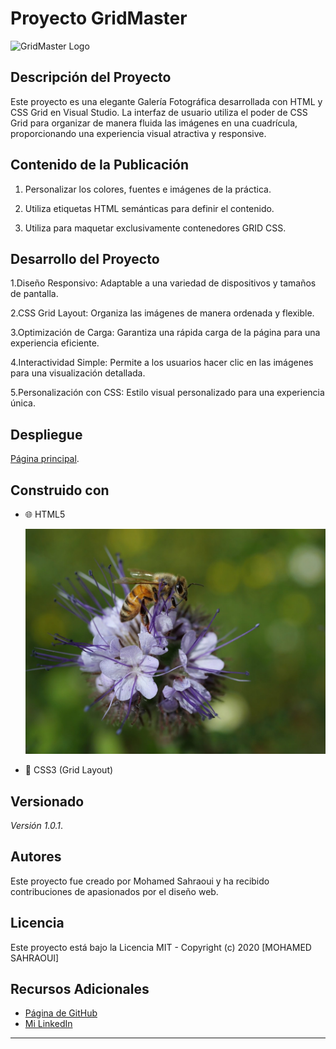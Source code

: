 # Proyecto GridMaster

![GridMaster Logo](enlace_a_la_imagen/logo.png)

## Descripción del Proyecto
Este proyecto es una elegante Galería Fotográfica desarrollada con HTML y CSS Grid en Visual Studio. La interfaz de usuario utiliza el poder de CSS Grid para organizar de manera fluida las imágenes en una cuadrícula, proporcionando una experiencia visual atractiva y responsive.

## Contenido de la Publicación
1. Personalizar los colores, fuentes e imágenes de la práctica.

2. Utiliza etiquetas HTML semánticas para definir el contenido.

3. Utiliza para maquetar exclusivamente contenedores GRID CSS.


## Desarrollo del Proyecto
1.Diseño Responsivo: Adaptable a una variedad de dispositivos y tamaños de pantalla.

2.CSS Grid Layout: Organiza las imágenes de manera ordenada y flexible.

3.Optimización de Carga: Garantiza una rápida carga de la página para una experiencia eficiente.

4.Interactividad Simple: Permite a los usuarios hacer clic en las imágenes para una visualización detallada.

5.Personalización con CSS: Estilo visual personalizado para una experiencia única.

## Despliegue
[Página principal](https://github.com/MohamedSahraoui21/mGridP01_SahraouiMoha).

## Construido con
- 🌐 HTML5

  ![Ejemplo de Imagen](img/bee-8397521_1280.jpg)

- 🎨 CSS3 (Grid Layout)

## Versionado

*Versión 1.0.1*.

## Autores
Este proyecto fue creado por Mohamed Sahraoui y ha recibido contribuciones de apasionados por el diseño web. 

## Licencia
 Este proyecto está bajo la Licencia MIT - Copyright (c) 2020 [MOHAMED SAHRAOUI]

## Recursos Adicionales
- [Página de GitHub](https://github.com/MohamedSahraoui21)
- [Mi LinkedIn](https://www.linkedin.com/in/mohamed-sahraoui-1a4928293/)

---



